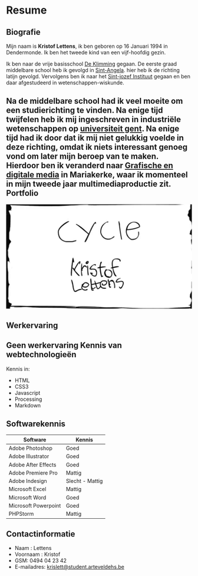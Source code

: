 Resume
======
Biografie
--------
Mijn naam is **Kristof Lettens**, ik ben geboren op 16 Januari 1994 in Dendermonde.
Ik ben het tweede kind van een vijf-hoofdig gezin.

Ik ben naar de vrije basisschool [ De Klimming](www.klimming.be) gegaan.
De eerste graad middelbare school heb ik gevolgd in [Sint-Angela](http://www.sint-angela-ternat.be/). hier heb ik de richting latijn gevolgd. 
Vervolgens ben ik naar het [Sint-jozef Instituut](http://www.sint-jozef-ternat.be/) gegaan en ben daar afgestudeerd in wetenschappen-wiskunde.

Na de middelbare school had ik veel moeite om een studierichting te vinden. Na enige tijd twijfelen heb ik mij ingeschreven in industriële wetenschappen op [universiteit gent](www.ugent.be). Na enige tijd had ik door dat ik mij niet gelukkig voelde in deze richting, omdat ik niets interessant genoeg vond om later mijn beroep van te maken. Hierdoor ben ik veranderd naar [Grafische en digitale media](https://www.arteveldehogeschool.be/bachelor-de-grafische-en-digitale-media) in Mariakerke, waar ik momenteel in mijn tweede jaar multimediaproductie zit.
Portfolio
---------
[![Vimeo1](VimeoCycle.jpg)](https://vimeo.com/129350382)

Werkervaring
-----------
Geen werkervaring
Kennis van webtechnologieën
--------------------------
Kennis in:  
* HTML
* CSS3  
* Javascript  
* Processing
* Markdown

Softwarekennis
-------------
| Software | Kennis |
|------|------|
| Adobe Photoshop| Goed|
| Adobe Illustrator| Goed|
| Adobe After Effects| Goed|
| Adobe Premiere Pro| Mattig|
| Adobe Indesign| Slecht - Mattig|
| Microsoft Excel| Mattig|
| Microsoft Word| Goed|
| Microsoft Powerpoint| Goed|
|PHPStorm| Mattig|

Contactinformatie
-----------------
* Naam : Lettens
* Voornaam : Kristof
* GSM: 0494 04 23 42
* E-mailadres: krislett@student.arteveldehs.be